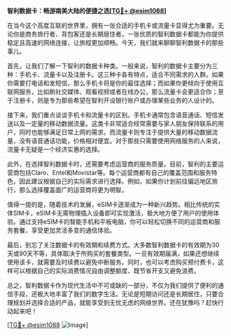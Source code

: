 **智利数据卡：畅游南美大陆的便捷之选[[TG💪+ @esim1088](https://t.me/s/esim1088)]**

在当今这个高度互联的世界里，拥有一张合适的手机卡或流量卡显得尤为重要。无论你是商务旅行者、背包客还是长期居住者，一张优质的智利数据卡都能为你提供稳定且高速的网络连接，让旅程更加顺畅。今天，我们就来聊聊智利数据卡的那些事儿。

首先，让我们了解一下智利的数据卡种类。一般来说，智利的数据卡主要分为三种：手机卡、流量卡以及注册卡。这三种卡各有特点，适合不同需求的人群。如果你需要打电话和发短信，那么手机卡将是你的最佳选择；而如果你更倾向于使用互联网服务，比如刷社交媒体、观看视频或者在线办公，那么流量卡会更适合你；至于注册卡，则是专为那些希望在智利开设银行账户或办理某些业务的人设计的。

接下来，我们重点谈谈手机卡和流量卡的区别。手机卡通常包含语音通话、短信发送以及一定量的移动数据流量。这类卡非常适合经常需要与家人朋友保持联系的用户，同时也能够满足日常上网的需求。而流量卡则专注于提供大量的移动数据流量，没有语音通话功能，价格相对便宜。对于那些只需要使用网络服务的人来说，流量卡无疑是一个经济实惠的选择。

此外，在选择智利数据卡时，还需要考虑运营商的服务质量。目前，智利的主要运营商包括Claro、Entel和Movistar等。每个运营商都有自己的覆盖范围和服务特色，因此建议根据自己的实际需求进行选择。例如，如果你计划前往偏远地区旅行，那么选择覆盖面广的运营商将更为明智。

值得一提的是，随着技术的发展，eSIM卡逐渐成为一种新兴趋势。相比传统的实体SIM卡，eSIM卡无需物理插入设备即可实现激活，极大地方便了用户的使用体验。通过支持eSIM卡的智能手机和平板电脑，你可以轻松切换不同的运营商和服务套餐，享受更加灵活多变的通信体验。

最后，别忘了关注数据卡的有效期和续费方式。大多数智利数据卡的有效期为30天或90天不等，具体取决于所购买的套餐类型。一旦有效期届满，如果还想继续使用该卡，就需要及时续费以避免中断服务。同时，也可以考虑购买预付费卡，这样可以根据自己的实际消费情况自由调整额度，既节省开支又避免浪费。

总之，智利数据卡作为现代生活中不可或缺的一部分，不仅为我们提供了便利的通信手段，还极大地丰富了我们的数字生活。无论是短期访问还是长期居住，只要合理规划并选择合适的产品，就能享受到无忧无虑的网络世界。还在犹豫吗？赶快行动起来吧！

[[TG💪+ @esim1088](https://t.me/s/esim1088) ![Image](https://i.postimg.cc/4NQfJmqS/Snipaste-2025-05-13-00-14-12.png)]